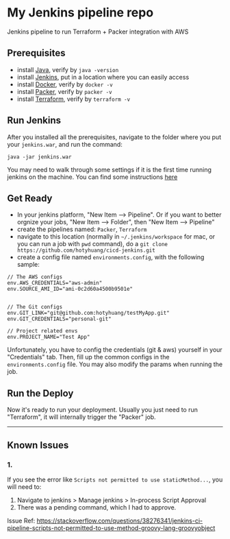 # My Jenkins pipeline repo

Jenkins pipeline to run Terraform + Packer integration with AWS

## Prerequisites

* install [Java](https://www.oracle.com/technetwork/java/javase/downloads/index.html), verify by `java -version`
* install [Jenkins](https://jenkins.io/), put in a location where you can easily access
* install [Docker](https://docs.docker.com/), verify by `docker -v`
* install [Packer](https://www.packer.io/downloads.html), verify by `packer -v`
* install [Terraform](https://www.terraform.io/downloads.html), verify by `terraform -v`

## Run Jenkins

After you installed all the prerequisites, navigate to the folder where you put your `jenkins.war`, and run the command:

```
java -jar jenkins.war
```

You may need to walk through some settings if it is the first time running jenkins on the machine. You can find some instructions [here](https://jenkins.io/doc/pipeline/tour/getting-started/)

## Get Ready

* In your jenkins platform, "New Item --> Pipeline". Or if you want to better orgnize your jobs, "New Item --> Folder", then "New Item --> Pipeline"
* create the pipelines named: `Packer`, `Terraform`
* navigate to this location (normally in `~/.jenkins/workspace` for mac, or you can run a job with `pwd` command), do a `git clone https://github.com/hotyhuang/cicd-jenkins.git`
* create a config file named `environments.config`, with the following sample:
```
// The AWS configs
env.AWS_CREDENTIALS="aws-admin"
env.SOURCE_AMI_ID="ami-0c2d60a4500b9501e"


// The Git configs
env.GIT_LINK="git@github.com:hotyhuang/testMyApp.git"
env.GIT_CREDENTIALS="personal-git"

// Project related envs
env.PROJECT_NAME="Test App"
```

Unfortunately, you have to config the credentials (git & aws) yourself in your "Credentials" tab. Then, fill up the common configs in the `environments.config` file. You may also modify the params when running the job.

## Run the Deploy

Now it's ready to run your deployment. Usually you just need to run "Terraform", it will internally trigger the "Packer" job.

---------------
## Known Issues

### 1.

If you see the error like `Scripts not permitted to use staticMethod...`, you will need to:
1. Navigate to jenkins > Manage jenkins > In-process Script Approval
2. There was a pending command, which I had to approve.

Issue Ref: https://stackoverflow.com/questions/38276341/jenkins-ci-pipeline-scripts-not-permitted-to-use-method-groovy-lang-groovyobject
